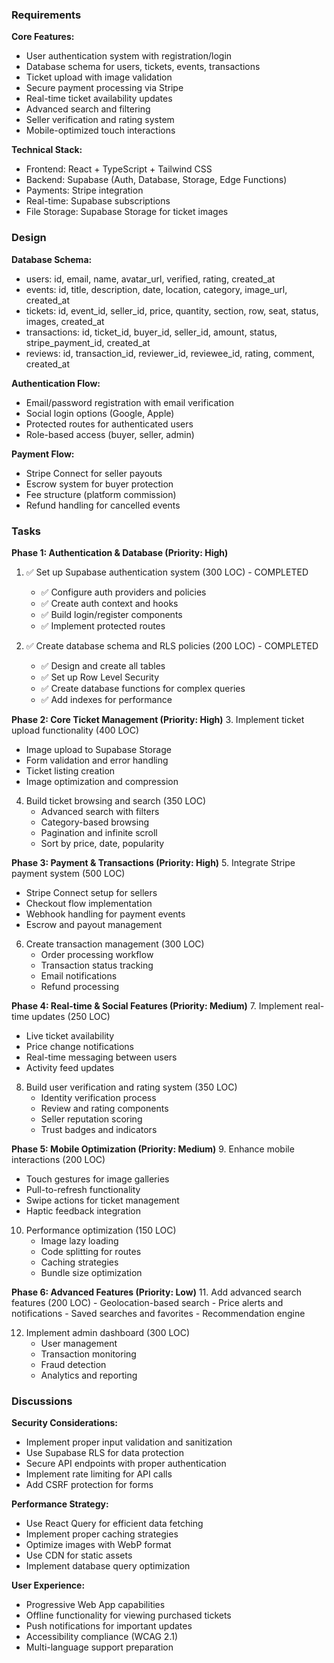 ### Requirements

**Core Features:**
- User authentication system with registration/login
- Database schema for users, tickets, events, transactions
- Ticket upload with image validation
- Secure payment processing via Stripe
- Real-time ticket availability updates
- Advanced search and filtering
- Seller verification and rating system
- Mobile-optimized touch interactions

**Technical Stack:**
- Frontend: React + TypeScript + Tailwind CSS
- Backend: Supabase (Auth, Database, Storage, Edge Functions)
- Payments: Stripe integration
- Real-time: Supabase subscriptions
- File Storage: Supabase Storage for ticket images

### Design

**Database Schema:**
- users: id, email, name, avatar_url, verified, rating, created_at
- events: id, title, description, date, location, category, image_url, created_at
- tickets: id, event_id, seller_id, price, quantity, section, row, seat, status, images, created_at
- transactions: id, ticket_id, buyer_id, seller_id, amount, status, stripe_payment_id, created_at
- reviews: id, transaction_id, reviewer_id, reviewee_id, rating, comment, created_at

**Authentication Flow:**
- Email/password registration with email verification
- Social login options (Google, Apple)
- Protected routes for authenticated users
- Role-based access (buyer, seller, admin)

**Payment Flow:**
- Stripe Connect for seller payouts
- Escrow system for buyer protection
- Fee structure (platform commission)
- Refund handling for cancelled events

### Tasks

**Phase 1: Authentication & Database (Priority: High)**
1. ✅ Set up Supabase authentication system (300 LOC) - COMPLETED
   - ✅ Configure auth providers and policies
   - ✅ Create auth context and hooks
   - ✅ Build login/register components
   - ✅ Implement protected routes

2. ✅ Create database schema and RLS policies (200 LOC) - COMPLETED
   - ✅ Design and create all tables
   - ✅ Set up Row Level Security
   - ✅ Create database functions for complex queries
   - ✅ Add indexes for performance

**Phase 2: Core Ticket Management (Priority: High)**
3. Implement ticket upload functionality (400 LOC)
   - Image upload to Supabase Storage
   - Form validation and error handling
   - Ticket listing creation
   - Image optimization and compression

4. Build ticket browsing and search (350 LOC)
   - Advanced search with filters
   - Category-based browsing
   - Pagination and infinite scroll
   - Sort by price, date, popularity

**Phase 3: Payment & Transactions (Priority: High)**
5. Integrate Stripe payment system (500 LOC)
   - Stripe Connect setup for sellers
   - Checkout flow implementation
   - Webhook handling for payment events
   - Escrow and payout management

6. Create transaction management (300 LOC)
   - Order processing workflow
   - Transaction status tracking
   - Email notifications
   - Refund processing

**Phase 4: Real-time & Social Features (Priority: Medium)**
7. Implement real-time updates (250 LOC)
   - Live ticket availability
   - Price change notifications
   - Real-time messaging between users
   - Activity feed updates

8. Build user verification and rating system (350 LOC)
   - Identity verification process
   - Review and rating components
   - Seller reputation scoring
   - Trust badges and indicators

**Phase 5: Mobile Optimization (Priority: Medium)**
9. Enhance mobile interactions (200 LOC)
   - Touch gestures for image galleries
   - Pull-to-refresh functionality
   - Swipe actions for ticket management
   - Haptic feedback integration

10. Performance optimization (150 LOC)
    - Image lazy loading
    - Code splitting for routes
    - Caching strategies
    - Bundle size optimization

**Phase 6: Advanced Features (Priority: Low)**
11. Add advanced search features (200 LOC)
    - Geolocation-based search
    - Price alerts and notifications
    - Saved searches and favorites
    - Recommendation engine

12. Implement admin dashboard (300 LOC)
    - User management
    - Transaction monitoring
    - Fraud detection
    - Analytics and reporting

### Discussions

**Security Considerations:**
- Implement proper input validation and sanitization
- Use Supabase RLS for data protection
- Secure API endpoints with proper authentication
- Implement rate limiting for API calls
- Add CSRF protection for forms

**Performance Strategy:**
- Use React Query for efficient data fetching
- Implement proper caching strategies
- Optimize images with WebP format
- Use CDN for static assets
- Implement database query optimization

**User Experience:**
- Progressive Web App capabilities
- Offline functionality for viewing purchased tickets
- Push notifications for important updates
- Accessibility compliance (WCAG 2.1)
- Multi-language support preparation
